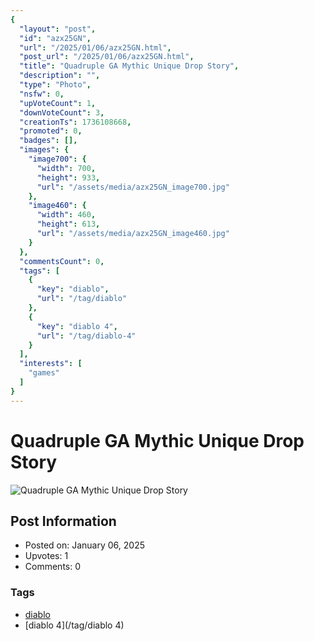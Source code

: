 ```yaml
---
{
  "layout": "post",
  "id": "azx25GN",
  "url": "/2025/01/06/azx25GN.html",
  "post_url": "/2025/01/06/azx25GN.html",
  "title": "Quadruple GA Mythic Unique Drop Story",
  "description": "",
  "type": "Photo",
  "nsfw": 0,
  "upVoteCount": 1,
  "downVoteCount": 3,
  "creationTs": 1736108668,
  "promoted": 0,
  "badges": [],
  "images": {
    "image700": {
      "width": 700,
      "height": 933,
      "url": "/assets/media/azx25GN_image700.jpg"
    },
    "image460": {
      "width": 460,
      "height": 613,
      "url": "/assets/media/azx25GN_image460.jpg"
    }
  },
  "commentsCount": 0,
  "tags": [
    {
      "key": "diablo",
      "url": "/tag/diablo"
    },
    {
      "key": "diablo 4",
      "url": "/tag/diablo-4"
    }
  ],
  "interests": [
    "games"
  ]
}
---
```


# Quadruple GA Mythic Unique Drop Story

![Quadruple GA Mythic Unique Drop Story](/assets/media/azx25GN_image700.jpg)

## Post Information

- Posted on: January 06, 2025
- Upvotes: 1
- Comments: 0

### Tags

- [diablo](/tag/diablo)
- [diablo 4](/tag/diablo 4)
